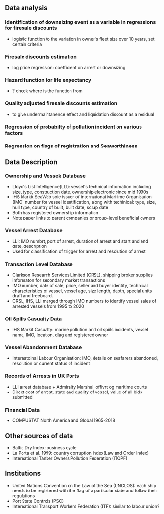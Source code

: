 ## Data analysis
### Identification of downsizing event as a variable in regressions for firesale discounts
- logistic function to the variation in owner's fleet size over 10 years, set certain criteria
### Firesale discounts estimation
- log price regression: coefficient on arrest or downsizing
### Hazard function for life expectancy 
- ? check where is the function from
### Quality adjusted firesale discounts estimation 
- to give undermaintanence effect and liquidation discount as a residual 
### Regression of probabilty of pollution incident on various factors
### Regression on flags of registration and Seaworthiness  

## Data Description
### Ownership and Vessek Database
- Lloyd's List Intelligence(LLI): vessel's technical information including size, type, construction date, ownership electronic since mid 1990s
- IHS Markit SeaWeb sole issuer of International Maritime Organisation (IMO) number for vessel identification, along with techinical: type, size, hull type, country of built, built date, scrap date
- Both has registered ownership information
- Note paper links to parent companies or group-level beneficial owners

### Vessel Arrest Database
- LLI: IMO numbrt, port of arrest, duration of arrest and start and end date, description
- Used for classification of trigger for arrest and resolution of arrest

### Transaction Level Database
- Clarkson Research Services Limited (CRSL), shipping broker supplies informaton for secondary market transactions
- IMO number, date of sale, price, seller and buyer identity, technical characteristics of vessel, vessel age, size length, depth, special units draft and freeboard.
- CRSL, IHS, LLI merged through IMO numbers to identify vessel sales of arrested vessels from 1995 to 2020

### Oil Spills Casualty Data
- IHS Markit Casualty: marine pollution and oil spiils incidents, vessel name, IMO, location, dlag and registered owner

### Vessel Abandonment Database
- Internatoinal Labour Organisation: IMO, details on seafarers abandoned, resolution or current status of incident

### Records of Arrests in UK Ports
- LLI arrest database + Admiralty Marshal, offivrt og maritime courts
- Direct cost of arrest, state and quality of vessel, value of all bids submitted

### Financial Data
- COMPUSTAT North America and Global 1965-2018

## Other sources of data
- Baltic Dry Index: business cycle
- La Porta et al. 1999: country corruption index(Law and Order Index) 
- International Tanker Owners Pollution Federation (ITOPF)

## Institutions 
- United Nations Convention on the Law of the Sea (UNCLOS): each ship needs to be registered with the flag of a particular state and follow their regulations 
- Port State Controls (PSC)
- International Transport Workers Federation (ITF): similar to labour union?

